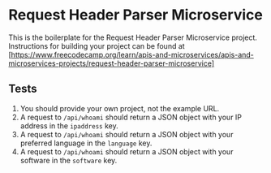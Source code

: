 # Request Header Parser Microservice

This is the boilerplate for the Request Header Parser Microservice project. Instructions for building your project can be found at [https://www.freecodecamp.org/learn/apis-and-microservices/apis-and-microservices-projects/request-header-parser-microservice]

## Tests

1. You should provide your own project, not the example URL.
2. A request to `/api/whoami` should return a JSON object with your IP address in the `ipaddress` key.
3. A request to `/api/whoami` should return a JSON object with your preferred language in the `language` key.
4. A request to `/api/whoami` should return a JSON object with your software in the `software` key.

